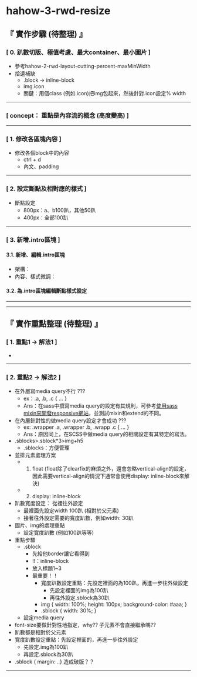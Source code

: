 # hahow-3-rwd-resize

## 『 實作步驟 (待整理) 』
### [ 0. 趴數切版、極值考慮、最大container、最小圖片 ] 
- 參考hahow-2-rwd-layout-cutting-percent-maxMinWidth
- 拾遺補缺
    - .block -> inline-block
    - img.icon
    - 關鍵：用個class (例如.icon)把img包起來，然後針對.icon設定% width

<hr>

### [ concept： 重點是內容流的概念 (高度變高) ]

<hr>

### [ 1. 修改各區塊內容 ]
- 修改各個block中的內容
     - ctrl + d
     - 內文、padding

<hr>

### [ 2. 設定斷點及相對應的樣式 ]
- 斷點設定
    - 800px：a、b100趴，其他50趴
    - 400px：全部100趴

<hr>

### [ 3. 新增.intro區塊 ]
#### 3.1. 新增、編輯.intro區塊
- 架構：
- 內容、樣式微調：
#### 3.2. 為.intro區塊編輯斷點樣式設定

<hr>
<hr>

## 『 實作重點整理 (待整理) 』
### [ 1. 重點1 -> 解法1 ]
- 

<hr>

### [ 2. 重點2 -> 解法2 ]
- 在外層寫media query不行 ???
    - ex：.a, .b, .c { ... }
    - Ans：在sass中撰寫media query的設定有其規則，可參考[使用sass mixin來開發responsive網站](https://blog.hellosanta.com.tw/%E7%B6%B2%E7%AB%99%E8%A8%AD%E8%A8%88/%E5%89%8D%E7%AB%AF/%E4%BD%BF%E7%94%A8sass-mixin%E4%BE%86%E9%96%8B%E7%99%BCresponsive%E7%B6%B2%E7%AB%99)，並測試mixin和extend的不同。
- 在內層針對性的做media query設定才會成功 ???
    - ex: .wrapper .a, .wrapper .b, .wrapp .c { ... }
    - Ans：原因同上，在SCSS中做media query的相關設定有其特定的寫法。
- .sblocks>.sblock*3>img+h5
    - .sblocks：方便管理
- 並排元素處理方案
    - 1. float (float除了clearfix的麻煩之外，還會忽略vertical-align的設定，因此需要vertical-align的情況下通常會使用display: inline-block來解決)
    - 2. display: inline-block
- 趴數寬度設定： 從裡往外設定
    - 最裡面先設定width 100趴 (相對於父元素)
    - 接著往外設定需要的寬度趴數，例如width: 30趴
- 圖片、img的處理重點
    - 設定寬度趴數 (例如100趴等等)
- 重點步驟
    - .sblock
        - 先給他border讓它看得到
        - !!：inline-block
        - 放入標題1~3
        - 最重要！！
            - 寬度趴數設定重點：先設定裡面的為100趴，再進一步往外做設定
                - 先設定裡面的img為100趴
                - 再往外設定.sblock為30趴
            - img { width: 100%; height: 100px; background-color: #aaa; }
            - .sblock { width: 30%; }  
    - 設定media query
- font-size要做針對性地指定，why?? 子元素不會直接繼承嗎??
- 趴數都是相對於父元素
- 寬度趴數設定重點：先設定裡面的，再進一步往外設定
    - 先設定.img為100趴
    - 再設定.sblock為30趴
- .sblock { margin: ..} 造成破版？？

<hr>

